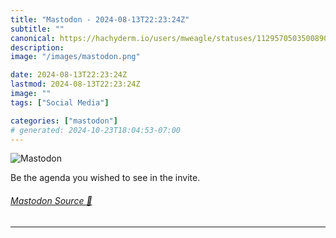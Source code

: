 ```yaml
---
title: "Mastodon - 2024-08-13T22:23:24Z"
subtitle: ""
canonical: https://hachyderm.io/users/mweagle/statuses/112957050350089023
description:
image: "/images/mastodon.png"

date: 2024-08-13T22:23:24Z
lastmod: 2024-08-13T22:23:24Z
image: ""
tags: ["Social Media"]

categories: ["mastodon"]
# generated: 2024-10-23T18:04:53-07:00
---
```

![Mastodon](/images/mastodon.png)

<p>Be the agenda you wished to see in the invite.</p>


###### [Mastodon Source 🐘](https://hachyderm.io/@mweagle/112957050350089023)

___
